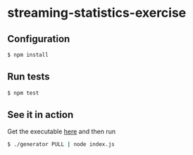 # streaming-statistics-exercise

## Configuration

```bash
$ npm install
```

## Run tests

```bash
$ npm test
```

## See it in action

Get the executable [here](http://www.wagonhq.com/challenge) and then run

```bash
$ ./generator PULL | node index.js
```
